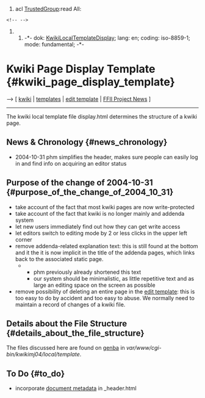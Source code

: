 1.  acl [TrustedGroup](TrustedGroup "wikilink"):read All:

```{=html}
<!-- -->
```
1.  1.  -\*- dok:
        [KwikiLocalTemplateDisplay](KwikiLocalTemplateDisplay "wikilink");
        lang: en; coding: iso-8859-1; mode: fundamental; -\*-

# Kwiki Page Display Template {#kwiki_page_display_template}

\--\> \[ [ kwiki](KwikiEn "wikilink") \| [
templates](KwikiLocalTemplateEn "wikilink") \| [ edit
template](KwikiLocalTemplateEditEn "wikilink") \| [ FFII Project
News](FfiiprojNewsEn "wikilink") \]

------------------------------------------------------------------------

The kwiki local template file display.html determines the structure of a
kwiki page.

## News & Chronology {#news_chronology}

-   2004-10-31 phm simplifies the header, makes sure people can easily
    log in and find info on acquiring an editor status

## Purpose of the change of 2004-10-31 {#purpose_of_the_change_of_2004_10_31}

-   take account of the fact that most kwiki pages are now
    write-protected
-   take account of the fact that kwiki is no longer mainly and addenda
    system
-   let new users immediately find out how they can get write access
-   let editors switch to editing mode by 2 or less clicks in the upper
    left corner
-   remove addenda-related explanation text: this is still found at the
    bottom and it the it is now implicit in the title of the addenda
    pages, which links back to the associated static page.
    -   -   phm previously already shortened this text
        -   our system should be minimalistic, as little repetitive text
            and as large an editing space on the screen as possible
-   remove possibility of deleting an entire page in the [ edit
    template](KwikiLocalTemplateEditEn "wikilink"): this is too easy to
    do by accident and too easy to abuse. We normally need to maintain a
    record of changes of a kwiki file.

## Details about the File Structure {#details_about_the_file_structure}

The files discussed here are found on [ genba](GenbaEn "wikilink") in
*var/www/cgi-bin/kwikimj04/local/template*.

## To Do {#to_do}

-   incorporate [ document metadata](DokDateEn "wikilink") in
    \_header.html
